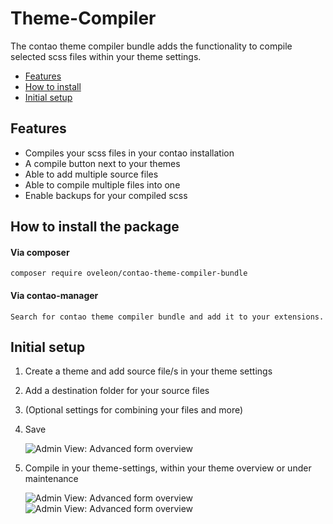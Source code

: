 # Theme-Compiler

The contao theme compiler bundle adds the functionality to compile selected scss files within your theme settings.

+ [Features](#features)
+ [How to install](#how-to-install-the-package)
+ [Initial setup](#initial-setup)

## Features

- Compiles your scss files in your contao installation
- A compile button next to your themes
- Able to add multiple source files
- Able to compile multiple files into one
- Enable backups for your compiled scss

## How to install the package

#### Via composer
```
composer require oveleon/contao-theme-compiler-bundle
```

#### Via contao-manager
```
Search for contao theme compiler bundle and add it to your extensions.
```

## Initial setup

1. Create a theme and add source file/s in your theme settings


2. Add a destination folder for your source files


3. (Optional settings for combining your files and more)


4. Save

   ![Admin View: Advanced form overview](https://www.oveleon.de/share/github-assets/contao-theme-compiler-bundle/themeSettings.jpg)


5. Compile in your theme-settings, within your theme overview or under maintenance

   ![Admin View: Advanced form overview](https://www.oveleon.de/share/github-assets/contao-theme-compiler-bundle/themeOverview.jpg)
   ![Admin View: Advanced form overview](https://www.oveleon.de/share/github-assets/contao-theme-compiler-bundle/maintenanceSettings.jpg)